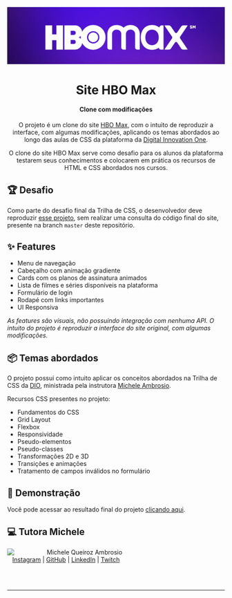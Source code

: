 <img src="assets/images/readme-images/cover.png">

<h1 align="center">Site HBO Max</h1>
<h4 align="center">Clone com modificações</h4>

<p align="center">
  O projeto é um clone do site <a href="https://www.hbomax.com/br/pt">HBO Max</a>, com o intuito de reproduzir a interface, com algumas modificações, aplicando os temas abordados ao longo das aulas de CSS da plataforma da <a href="https://dio.me">Digital Innovation One</a>.
</p>
<p align="center">
  O clone do site HBO Max serve como desafio para os alunos da plataforma testarem seus conhecimentos e colocarem em prática os recursos de HTML e CSS abordados nos cursos.
</p>

<h2 id="challenges">🏆 Desafio</h2>

Como parte do desafio final da Trilha de CSS, o desenvolvedor deve reproduzir [esse projeto](https://micheleambrosio.github.io/hbomax/), sem realizar uma consulta do código final do site, presente na branch `master` deste repositório.


<h2 id="features">✨ Features</h2>

- Menu de navegação
- Cabeçalho com animação gradiente
- Cards com os planos de assinatura animados
- Lista de filmes e séries disponíveis na plataforma
- Formulário de login
- Rodapé com links importantes
- UI Responsiva

*As features são visuais, não possuindo integração com nenhuma API. O intuito do projeto é reproduzir a interface do site original, com algumas modificações.*

<h2 id="topics">📦 Temas abordados</h2>

O projeto possui como intuito aplicar os conceitos abordados na Trilha de CSS da <a href="https://dio.me">DIO</a>, ministrada pela instrutora <a href="https://github.com/micheleambrosio">Michele Ambrosio</a>.

Recursos CSS presentes no projeto:

- Fundamentos do CSS
- Grid Layout
- Flexbox
- Responsividade
- Pseudo-elementos
- Pseudo-classes
- Transformações 2D e 3D
- Transições e animações
- Tratamento de campos inválidos no formulário




<h2 id="demo">🌈 Demonstração</h2>

Você pode acessar ao resultado final do projeto [clicando aqui](https://micheleambrosio.github.io/hbomax/).


<h2 id="author">💻 Tutora Michele</h2>
<p>
    <img align=left margin=10 width=80 src="https://avatars.githubusercontent.com/u/55519539?v=4"/>
    <p>&nbsp&nbsp&nbspMichele Queiroz Ambrosio<br>
    &nbsp&nbsp&nbsp<a href="http://instagram.com/programi_">Instagram</a>&nbsp;|&nbsp;<a href="https://github.com/micheleambrosio">GitHub</a>&nbsp;|&nbsp;<a href="https://www.linkedin.com/in/michele-ambrosio-a4899661/">LinkedIn</a>&nbsp;|&nbsp;<a href="https://www.twitch.tv/michele_ambrosio">Twitch</a></p>
</p>
<br/><br/>
<p>

---

